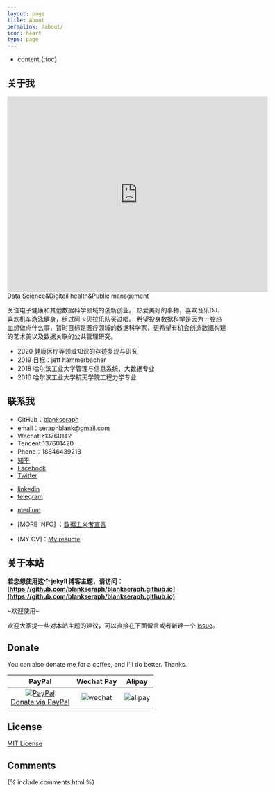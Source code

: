```yaml
---
layout: page
title: About
permalink: /about/
icon: heart
type: page
---
```


* content
{:toc}

## 关于我

<iframe src="https://ftp.bmp.ovh/imgs/2019/10/b184133906c7df14.jpg" style="border: 0;height: 450px;width: 600px;overflow: hidden;" frameBorder="0"></iframe>
Data Science&Digitail health&Public management

关注电子健康和其他数据科学领域的创新创业。
热爱美好的事物，喜欢音乐DJ，喜欢机车游泳健身，组过阿卡贝拉乐队买过唱。
希望投身数据科学是因为一腔热血想做点什么事，暂时目标是医疗领域的数据科学家，更希望有机会创造数据构建的艺术美以及数据关联的公共管理研究。
* 2020 健康医疗等领域知识的存迹复现与研究
* 2019 目标：jeff hammerbacher
* 2018 哈尔滨工业大学管理与信息系统，大数据专业
* 2016 哈尔滨工业大学航天学院工程力学专业

## 联系我

* GitHub：[blankseraph](https://github.com/blankseraph)
* email：seraphblank@gmail.com
* Wechat:z13760142
* Tencent:137601420
* Phone：18846439213
* [知乎](https://www.zhihu.com/people/blankseraph)
* [Facebook](https://www.facebook.com/blankseraph)
* [Twitter](https://twitter.com/blank_seraph)
<!-- * [researchgate](https://www.researchgate.net/profile/Yongqi_Li5) -->
* [linkedin](https://www.linkedin.com/in/blankseraph)
* [telegram](https://t.me/blankseraph)
<!-- * [weibo](https://weibo.com/blankseraph) -->
<!-- * [instagram](https://www.instagram.com/blankseraph) -->
* [medium](https://medium.com/@blankseraph)

<!-- * [yuque](https://www.yuque.com/wuage)
* [indoQ](https://www.infoq.cn/profile/1687550) -->
* [MORE INFO] ：[数据主义者宣言](https://www.researchgate.net/publication/334908616_shujukexue-goujiangongchanzhuyirenleimingyungongtongtixinlantu)

* [MY CV]：[My resume](http://blankseraph.top/resume/)

## 关于本站

**若您想使用这个 jekyll 博客主题，请访问：[https://github.com/blankseraph/blankseraph.github.io](https://github.com/blankseraph/blankseraph.github.io)**

~欢迎使用~

欢迎大家提一些对本站主题的建议，可以直接在下面留言或者新建一个 [Issue](https://github.com/blankseraph/blankseraph.github.io/issues)。
## Donate

You can also donate me for a coffee, and I'll do better. Thanks.

|                                                                     PayPal                                                                     |                                 Wechat Pay                                  |                                   Alipay                                    |
|:----------------------------------------------------------------------------------------------------------------------------------------------:|:---------------------------------------------------------------------------:|:---------------------------------------------------------------------------:|
| [![PayPal](https://www.paypalobjects.com/webstatic/paypalme/images/pp_logo_small.png)<br>Donate via PayPal ](https://www.paypal.me/wuage) | ![wechat](https://i.loli.net/2019/09/24/RUVTb4m2itk6LuE.png) | ![alipay](https://i.loli.net/2019/09/24/1Kjne9tWOEvNwph.jpg) |


## License

[MIT License](https://github.com/Gaohaoyang/gaohaoyang.github.io/blob/master/LICENSE.md)


## Comments

{% include comments.html %}

